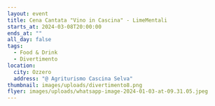 ```yaml
---
layout: event
title: Cena Cantata "Vino in Cascina" - LimeMentali
starts_at: 2024-03-08T20:00:00
ends_at: ""
all_day: false
tags:
  - Food & Drink
  - Divertimento
location:
  city: Ozzero
  address: "@ Agriturismo Cascina Selva"
thumbnail: images/uploads/divertimento8.png
flyer: images/uploads/whatsapp-image-2024-01-03-at-09.31.05.jpeg
---
```

